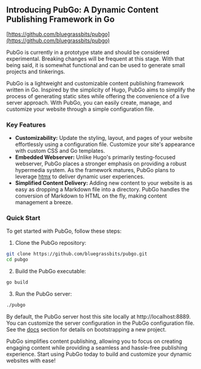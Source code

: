 ## Introducing PubGo: A Dynamic Content Publishing Framework in Go

[https://github.com/bluegrassbits/pubgo](https://github.com/bluegrassbits/pubgo)

PubGo is currently in a prototype state and should be considered experimental.
Breaking changes will be frequent at this stage. With that being said, it is
somewhat functional and can be used to generate small projects and tinkerings.

PubGo is a lightweight and customizable content publishing framework written in
Go. Inspired by the simplicity of Hugo, PubGo aims to simplify the process of
generating static sites while offering the convenience of a live server approach.
With PubGo, you can easily create, manage, and customize your website through a
simple configuration file.

### Key Features

-   **Customizability:** Update the styling, layout, and pages of your website
    effortlessly using a configuration file. Customize your site's appearance
    with custom CSS and Go templates.
-   **Embedded Webserver:** Unlike Hugo's primarily testing-focused webserver,
    PubGo places a stronger emphasis on providing a robust hypermedia system.
    As the framework matures, PubGo plans to leverage [htmx](https://htmx.org)
    to deliver dynamic user experiences.
-   **Simplified Content Delivery:** Adding new content to your website is as
    easy as dropping a Markdown file into a directory. PubGo handles the
    conversion of Markdown to HTML on the fly, making content management a breeze.

### Quick Start

To get started with PubGo, follow these steps:

1. Clone the PubGo repository:

```bash
git clone https://github.com/bluegrassbits/pubgo.git
cd pubgo
```

2. Build the PubGo executable:

```bash
go build
```

3. Run the PubGo server:

```bash
./pubgo
```

By default, the PubGo server host this site locally at http://localhost:8889.
You can customize the server configuration in the PubGo configuration file.
See the [docs](/docs) section for details on bootstrapping a new project.

PubGo simplifies content publishing, allowing you to focus on creating engaging
content while providing a seamless and hassle-free publishing experience. Start
using PubGo today to build and customize your dynamic websites with ease!
